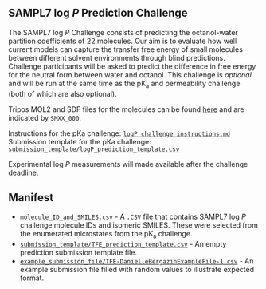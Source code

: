 ## SAMPL7 log *P* Prediction Challenge

The SAMPL7 log *P* Challenge consists of predicting the octanol-water partition coefficients of 22 molecules. Our aim is to evaluate how well current models can capture the transfer free energy of small molecules between different solvent environments through blind predictions. Challenge participants will be asked to predict the difference in free energy for the neutral form between water and octanol. This challenge is *optional* and will be run at the same time as the pK<sub>a</sub> and permeability challenge (both of which are also optional).  

Tripos MOL2 and SDF files for the molecules can be found [here](../pKa/microstates) and are indicated by `SMXX_000`.

Instructions for the pKa challenge: [`logP_challenge_instructions.md`](logP_challenge_instructions.md)
Submission template for the pKa challenge: [`submission_template/logP_prediction_template.csv`](submission_template/logP_prediction_template.csv)

Experimental log *P* measurements will made available after the challenge deadline.

## Manifest
 - [`molecule_ID_and_SMILES.csv`](molecule_ID_and_SMILES.csv) - A `.CSV` file that contains SAMPL7 log *P* challenge molecule IDs and isomeric SMILES. These were selected from the enumerated microstates from the pK<sub>a</sub> challenge.
 - [`submission_template/TFE_prediction_template.csv`](submission_template/logP_prediction_template.csv) - An empty prediction submission template file.
 - [`example_submission_file/TFE-DanielleBergazinExampleFile-1.csv`](example_submission_file/logP-DanielleBergazinExampleFile-1.csv) - An example submission file filled with random values to illustrate expected format.
